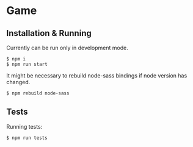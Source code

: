 Game
===

Installation & Running
---

Currently can be run only in development mode.

~~~~
$ npm i
$ npm run start
~~~~

It might be necessary to rebuild node-sass bindings if node version has changed.

```
$ npm rebuild node-sass
```

Tests
---

Running tests:

```
$ npm run tests
```